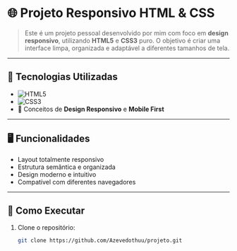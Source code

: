 # 🌐 Projeto Responsivo HTML & CSS

> Este é um projeto pessoal desenvolvido por mim com foco em **design responsivo**, utilizando **HTML5** e **CSS3** puro. O objetivo é criar uma interface limpa, organizada e adaptável a diferentes tamanhos de tela.

---

## 🔹 Tecnologias Utilizadas

- ![HTML5](https://img.shields.io/badge/HTML5-E34F26?style=for-the-badge&logo=html5&logoColor=ffffff)
- ![CSS3](https://img.shields.io/badge/CSS3-1572B6?style=for-the-badge&logo=css3&logoColor=ffffff)
- 🌱 Conceitos de **Design Responsivo** e **Mobile First**

---

## 🖥️ Funcionalidades

- Layout totalmente responsivo
- Estrutura semântica e organizada
- Design moderno e intuitivo
- Compatível com diferentes navegadores

---

## 🚀 Como Executar

1. Clone o repositório:
   ```bash
   git clone https://github.com/Azevedothuu/projeto.git
